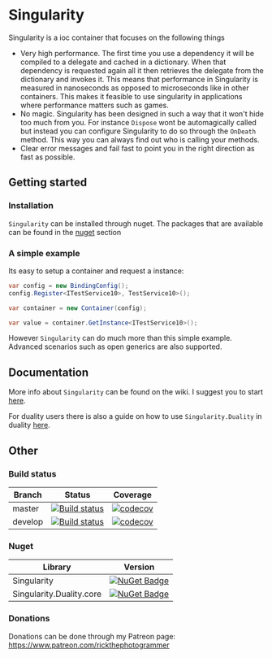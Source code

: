 # Singularity
Singularity is a ioc container that focuses on the following things
- Very high performance. The first time you use a dependency it will be compiled to a delegate and cached in a dictionary. When that dependency is requested again all it then retrieves the delegate from the dictionary and invokes it. This means that performance in Singularity is measured in nanoseconds as opposed to microseconds like in other containers. This makes it feasible to use singularity in applications where performance matters such as games. 
- No magic. Singularity has been designed in such a way that it won't hide too much from you. For instance `Dispose` wont be automagically called but instead you can configure Singularity to do so through the `OnDeath` method. This way you can always find out who is calling your methods.
- Clear error messages and fail fast to point you in the right direction as fast as possible.

## Getting started
### Installation
`Singularity` can be installed through nuget. The packages that are available can be found in the [nuget](#nuget) section 

### A simple example
Its easy to setup a container and request a instance:
```cs
var config = new BindingConfig();
config.Register<ITestService10>, TestService10>();

var container = new Container(config);

var value = container.GetInstance<ITestService10>();
```
However `Singularity` can do much more than this simple example. Advanced scenarios such as open generics are also supported.

## Documentation
More info about `Singularity` can be found on the wiki. I suggest you to start [here](https://github.com/Barsonax/Singularity/wiki/Configuring-Dependencies). 

For duality users there is also a guide on how to use `Singularity.Duality` in duality [here](https://github.com/Barsonax/Singularity/wiki/Using-Singularity-in-Duality).

## Other


### Build status
| Branch | Status | Coverage |
|-------------|--------|-----|
| master      | [![Build status](https://ci.appveyor.com/api/projects/status/7fp2lnmhmgld0l37/branch/master?svg=true)](https://ci.appveyor.com/project/Barsonax/singularity/branch/master) | [![codecov](https://codecov.io/gh/Barsonax/Singularity/branch/master/graph/badge.svg)](https://codecov.io/gh/Barsonax/Singularity) |
| develop      | [![Build status](https://ci.appveyor.com/api/projects/status/7fp2lnmhmgld0l37/branch/develop?svg=true)](https://ci.appveyor.com/project/Barsonax/singularity/branch/develop) | [![codecov](https://codecov.io/gh/Barsonax/Singularity/branch/develop/graph/badge.svg)](https://codecov.io/gh/Barsonax/Singularity) |

### Nuget

| Library | Version |
|-------------|--------|
| Singularity      | [![NuGet Badge](https://buildstats.info/nuget/Singularity)](https://www.nuget.org/packages/Singularity/) |
| Singularity.Duality.core      | [![NuGet Badge](https://buildstats.info/nuget/Singularity.Duality.core)](https://www.nuget.org/packages/Singularity.Duality.core/)|

### Donations
Donations can be done through my Patreon page: https://www.patreon.com/rickthephotogrammer
